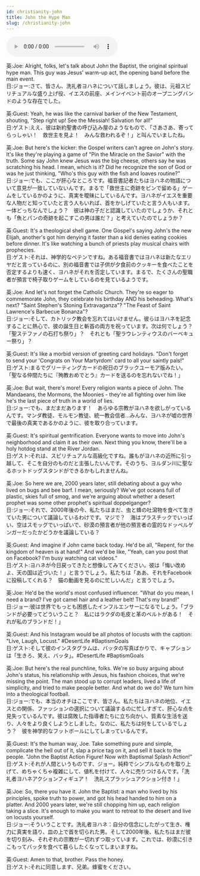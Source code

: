 ```yaml
---
id: christianity-john
title: John the Hype Man
slug: /christianity-john
---
```


<audio controls src="audio/christianity-john.mp3"></audio>

英:Joe: Alright, folks, let's talk about John the Baptist, the original spiritual hype man. This guy was Jesus' warm-up act, the opening band before the main event.  
日:ジョー:さて、皆さん、洗礼者ヨハネについて話しましょう。彼は、元祖スピリチュアルな盛り上げ役、イエスの前座、メインイベント前のオープニングバンドのような存在でした。

英:Guest: Yeah, he was like the carnival barker of the New Testament, shouting, "Step right up! See the Messiah! Salvation for all!"  
日:ゲスト:ええ、彼は新約聖書の呼び込み屋のようなもので、「さあさあ、寄ってらっしゃい！　救世主を見よ！　みんな救われるぞ！」と叫んでいましたね。

英:Joe: But here's the kicker: the Gospel writers can't agree on John's story. It's like they're playing a game of "Pin the Miracle on the Savior" with the truth. Some say John knew Jesus was the big cheese, others say he was scratching his head. I mean, which is it? Did he recognize the son of God or was he just thinking, "Who's this guy with the fish and loaves routine?"  
日:ジョー:でも、ここが肝心なところです。福音書記者たちはヨハネの物語について意見が一致していないんです。まるで「救世主に奇跡をピンで留める」ゲームをしているかのように、真実を曖昧にしているんです。ヨハネがイエスを重要な人物だと知っていたと言う人もいれば、首をかしげていたと言う人もいます。一体どっちなんでしょう？　彼は神の子だと認識していたのでしょうか、それとも「魚とパンの奇跡を起こすこの男は誰だ？」と考えていたのでしょうか？

英:Guest: It's a theological shell game. One Gospel's saying John's the new Elijah, another's got him denying it faster than a kid denies eating cookies before dinner. It's like watching a bunch of priests play musical chairs with prophecies.  
日:ゲスト:それは、神学的なペテンですね。ある福音書ではヨハネは新たなエリヤだと言っているのに、別の福音書では子供が夕食前のクッキーを食べたことを否定するよりも速く、ヨハネがそれを否定しています。まるで、たくさんの聖職者が預言で椅子取りゲームをしているのを見ているようです。

英:Joe: And let's not forget the Catholic Church. They're so eager to commemorate John, they celebrate his birthday AND his beheading. What's next? "Saint Stephen's Stoning Extravaganza"? "The Feast of Saint Lawrence's Barbecue Bonanza"?  
日:ジョー:そして、カトリック教会を忘れてはいけません。彼らはヨハネを記念することに熱心で、彼の誕生日と斬首の両方を祝っています。次は何でしょう？「聖ステファノの石打ち祭り」？　それとも「聖ラウレンティウスのバーベキュー祭り」？

英:Guest: It's like a morbid version of greeting card holidays. "Don't forget to send your 'Congrats on Your Martyrdom' card to all your saintly pals!"  
日:ゲスト:まるでグリーティングカードの祝日のブラックユーモア版みたい。「聖なる仲間たちに『殉教おめでとう』カードを送るのを忘れないでね！」

英:Joe: But wait, there's more! Every religion wants a piece of John. The Mandaeans, the Mormons, the Moonies - they're all fighting over him like he's the last piece of truth in a world of lies.  
日:ジョー:でも、まだまだあります！　あらゆる宗教がヨハネを欲しがっているんです。マンダ教徒、モルモン教徒、統一教会信者…みんな、ヨハネが嘘の世界で最後の真実であるかのように、彼を取り合っています。

英:Guest: It's spiritual gentrification. Everyone wants to move into John's neighborhood and claim it as their own. Next thing you know, there'll be a holy hotdog stand at the River Jordan.  
日:ゲスト:それは、スピリチュアルな高級化ですね。誰もがヨハネの近所に引っ越して、そこを自分のものだと主張したいんです。そのうち、ヨルダン川に聖なるホットドッグスタンドができるかもしれませんね。

英:Joe: So here we are, 2000 years later, still debating about a guy who lived on bugs and bee barf. I mean, seriously? We've got oceans full of plastic, skies full of smog, and we're arguing about whether a desert prophet was some other prophet's spiritual doppelganger?  
日:ジョー:それで、2000年後の今、私たちはまだ、虫と蜂の吐瀉物を食べて生きていた男について議論しているわけです。マジで？　海はプラスチックでいっぱい、空はスモッグでいっぱいで、砂漠の預言者が他の預言者の霊的なドッペルゲンガーだったかどうかを議論している？

英:Guest: And imagine if John came back today. He'd be all, "Repent, for the kingdom of heaven is at hand!" And we'd be like, "Yeah, can you post that on Facebook? I'm busy watching cat videos."  
日:ゲスト:ヨハネが今日戻ってきたと想像してみてください。彼は「悔い改めよ、天の国は近づいた！」と言うでしょう。私たちは「ああ、それをFacebookに投稿してくれる？　猫の動画を見るのに忙しいんだ」と言うでしょう。

英:Joe: He'd be the world's most confused influencer. "What do you mean, I need a brand? I've got camel hair and a leather belt! That's my brand!"  
日:ジョー:彼は世界でもっとも困惑したインフルエンサーになるでしょう。「ブランドが必要ってどういうこと？　私にはラクダの毛皮と革のベルトがある！　それが私のブランドだ！」

英:Guest: And his Instagram would be all photos of locusts with the caption: "Live, Laugh, Locust." #DesertLife #BaptismGoals  
日:ゲスト:そして彼のインスタグラムは、バッタの写真ばかりで、キャプションは「生きろ、笑え、バッタ」。#DesertLife #BaptismGoals  

英:Joe: But here's the real punchline, folks. We're so busy arguing about John's status, his relationship with Jesus, his fashion choices, that we're missing the point. The man stood up to corrupt leaders, lived a life of simplicity, and tried to make people better. And what do we do? We turn him into a theological football.  
日:ジョー:でも、本当のオチはここです、皆さん。私たちはヨハネの地位、イエスとの関係、ファッションの選択について議論するのに忙しすぎて、肝心な点を見失っているんです。彼は腐敗した指導者たちに立ち向かい、質素な生活を送り、人々をより良くしようとしました。なのに、私たちは何をしているでしょう？　彼を神学的なフットボールにしてしまっているんです。

英:Guest: It's the human way, Joe. Take something pure and simple, complicate the hell out of it, slap a price tag on it, and sell it back to the people. "John the Baptist Action Figure! Now with Baptismal Splash Action!"  
日:ゲスト:それが人間というものです、ジョー。純粋でシンプルなものを取り上げて、めちゃくちゃ複雑にして、値札を付けて、人々に売りつけるんです。「洗礼者ヨハネアクションフィギュア！　洗礼スプラッシュアクション付き！」

英:Joe: So, there you have it. John the Baptist: a man who lived by his principles, spoke truth to power, and got his head handed to him on a platter. And 2000 years later, we're still chopping him up, each religion taking a slice. It's enough to make you want to retreat to the desert and live on locusts yourself.  
日:ジョー:そういうことです。洗礼者ヨハネ：自分の信念にしたがって生き、権力に真実を語り、皿の上で首を切られた男。そして2000年後、私たちはまだ彼を切り刻み、それぞれの宗教が一切れずつ取っています。これでは、砂漠に引きこもってバッタを食べて暮らしたくなってしまいますね。

英:Guest: Amen to that, brother. Pass the honey.  
日:ゲスト:それに同意します、兄弟。蜂蜜をください。